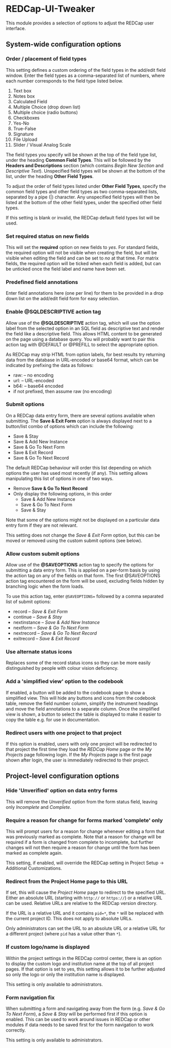 # REDCap-UI-Tweaker
This module provides a selection of options to adjust the REDCap user interface.


## System-wide configuration options

### Order / placement of field types
This setting defines a custom ordering of the field types in the add/edit field window. Enter the
field types as a comma-separated list of numbers, where each number corresponds to the field type
listed below.

1. Text box
2. Notes box
3. Calculated Field
4. Multiple Choice (drop down list)
5. Multiple choice (radio buttons)
6. Checkboxes
7. Yes-No
8. True-False
9. Signature
10. File Upload
11. Slider / Visual Analog Scale

The field types you specify will be shown at the top of the field type list, under the heading
**Common Field Types**. This will be followed by the **Headers and Descriptions** section (which
contains *Begin New Section* and *Descriptive Text*). Unspecified field types will be shown at the
bottom of the list, under the heading **Other Field Types**.

To adjust the order of field types listed under **Other Field Types**, specify the common field
types and other field types as two comma-separated lists, separated by a pipe (|) character. Any
unspecified field types will then be listed at the bottom of the other field types, under the
specified other field types.

If this setting is blank or invalid, the REDCap default field types list will be used.

### Set required status on new fields
This will set the **required** option on new fields to *yes*. For standard fields, the required
option will not be visible when creating the field, but will be visible when editing the field and
can be set to *no* at that time. For matrix fields, the required option will be ticked when each
field is added, but can be unticked once the field label and name have been set.

### Predefined field annotations
Enter field annotations here (one per line) for them to be provided in a drop down list on the
add/edit field form for easy selection.

### Enable @SQLDESCRIPTIVE action tag
Allow use of the **@SQLDESCRIPTIVE** action tag, which will use the option label from the selected
option in an SQL field as descriptive text and render the field like a descriptive field. This
allows HTML content to be generated on the page using a database query. You will probably want to
pair this action tag with @DEFAULT or @PREFILL to select the appropriate option.

As REDCap may strip HTML from option labels, for best results try returning data from the database
in URL-encoded or base64 format, which can be indicated by prefixing the data as follows:
* raw: &ndash; no encoding
* url: &ndash; URL-encoded
* b64: &ndash; base64 encoded
* if not prefixed, then assume raw (no encoding)

### Submit options
On a REDCap data entry form, there are several options available when submitting.
The **Save & Exit Form** option is always displayed next to a button/list combo of options which can
include the following:

* Save & Stay
* Save & Add New Instance
* Save & Go To Next Form
* Save & Exit Record
* Save & Go To Next Record

The default REDCap behaviour will order this list depending on which options the user has used most
recently (if any). This setting allows manipulating this list of options in one of two ways.

* Remove **Save & Go To Next Record**
* Only display the following options, in this order
  * Save & Add New Instance
  * Save & Go To Next Form
  * Save & Stay

Note that some of the options might not be displayed on a particular data entry form if they are not
relevant.

This setting does not change the *Save & Exit Form* option, but this can be moved or removed using
the custom submit options (see below).

### Allow custom submit options
Allow use of the **@SAVEOPTIONS** action tag to specify the options for submitting a data entry form.
This is applied on a per-form basis by using the action tag on any of the fields on that form.
The first @SAVEOPTIONS action tag encountered on the form will be used, excluding fields hidden by
branching logic when the form loads.

To use this action tag, enter `@SAVEOPTIONS=` followed by a comma separated list of submit options:
* record &ndash; *Save & Exit Form*
* continue &ndash; *Save & Stay*
* nextinstance &ndash; *Save & Add New Instance*
* nextform &ndash; *Save & Go To Next Form*
* nextrecord &ndash; *Save & Go To Next Record*
* exitrecord &ndash; *Save & Exit Record*

### Use alternate status icons
Replaces some of the record status icons so they can be more easily distinguished by people with
colour vision deficiency.

### Add a 'simplified view' option to the codebook
If enabled, a button will be added to the codebook page to show a simplified view. This will hide
any buttons and icons from the codebook table, remove the field number column, simplify the
instrument headings and move the field annotations to a separate column. Once the simplified view
is shown, a button to select the table is displayed to make it easier to copy the table e.g. for use
in documentation.

### Redirect users with one project to that project
If this option is enabled, users with only one project will be redirected to that project the first
time they load the *REDCap Home* page or the *My Projects* page following login. If the
*My Projects* page is the first page shown after login, the user is immediately redirected to their
project.


## Project-level configuration options

### Hide 'Unverified' option on data entry forms
This will remove the *Unverified* option from the form status field, leaving only *Incomplete* and
*Complete*.

### Require a reason for change for forms marked 'complete' only
This will prompt users for a reason for change whenever editing a form that was previously marked as
complete. Note that a reason for change will be required if a form is changed from complete to
incomplete, but further changes will not then require a reason for change until the form has been
marked as complete again.

This setting, if enabled, will override the REDCap setting in Project Setup -> Additional
Customizations.

### Redirect from the Project Home page to this URL
If set, this will cause the *Project Home* page to redirect to the specified URL. Either an absolute
URL (starting with `http://` or `https://`) or a relative URL can be used. Relative URLs are
relative to the REDCap version directory.

If the URL is a relative URL and it contains `pid=*`, the `*` will be replaced with the current
project ID. This does not apply to absolute URLs.

Only administrators can set the URL to an absolute URL or a relative URL for a different project
(where `pid` has a value other than `*`).

### If custom logo/name is displayed
Within the project settings in the REDCap control center, there is an option to display the custom
logo and institution name at the top of all project pages. If that option is set to yes, this
setting allows it to be further adjusted so only the logo or only the institution name is displayed.

This setting is only available to administrators.

### Form navigation fix
When submitting a form and navigating away from the form (e.g. *Save & Go To Next Form*), a
*Save & Stay* will be performed first if this option is enabled. This can be used to work around
issues in REDCap or other modules if data needs to be saved first for the form navigation to work
correctly.

This setting is only available to administrators.
